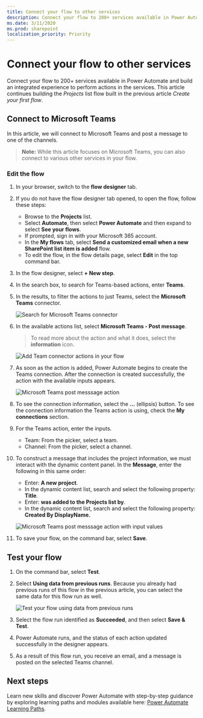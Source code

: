 ```yaml
---
title: Connect your flow to other services
description: Connect your flow to 200+ services available in Power Automate, and build an integrated experience to perform actions in the services.
ms.date: 3/11/2020
ms.prod: sharepoint
localization_priority: Priority
---
```


# Connect your flow to other services
Connect your flow to 200+ services available in Power Automate and build an integrated experience to perform actions in the services. This article continues building the *Projects* list flow built in the previous article *Create your first flow*.

## Connect to Microsoft Teams
In this article, we will connect to Microsoft Teams and post a message to one of the channels.

> **Note:** While this article focuses on Microsoft Teams, you can also connect to various other services in your flow.

### Edit the flow
1. In your browser, switch to the **flow designer** tab.

2. If you do not have the flow designer tab opened, to open the flow, follow these steps:
    * Browse to the **Projects** list.
    * Select **Automate**, then select **Power Automate** and then expand to select **See your flows**.
    * If prompted, sign in with your Microsoft 365 account.
    * In the **My flows** tab, select **Send a customized email when a new SharePoint list item is added** flow.
    * To edit the flow, in the flow details page, select **Edit** in the top command bar.

3. In the flow designer, select **+ New step**.

4. In the search box, to search for Teams-based actions, enter **Teams**.

5. In the results, to filter the actions to just Teams, select the **Microsoft Teams** connector.

    ![Search for Microsoft Teams connector](../../../images/gs02-choose-action-microsoft-teams-connector.png)

6. In the available actions list, select **Microsoft Teams - Post message**.
    > To read more about the action and what it does, select the **information** icon.

    ![Add Team connector actions in your flow](../../../images/gs02-microsoft-teams-connector.png)

7. As soon as the action is added, Power Automate begins to create the Teams connection. After the connection is created successfully, the action with the available inputs appears.

    ![Microsoft Teams post messsage action](../../../images/gs02-microsoft-teams-post-message-action.png)

8. To see the connection information, select the **...** (ellipsis) button. To see the connection information the Teams action is using, check the **My connections** section.

9. For the Teams action, enter the inputs.
    * Team: From the picker, select a team.
    * Channel: From the picker, select a channel.

10. To construct a message that includes the project information, we must interact with the dynamic content panel. In the **Message**, enter the following in this same order:
    * Enter: **A new project**.
    * In the dynamic content list, search and select the following property: **Title**.
    * Enter: **was added to the Projects list by**.
    * In the dynamic content list, search and select the following property: **Created By DisplayName.**

    ![Microsoft Teams post messsage action with input values](../../../images/gs02-microsoft-teams-post-message-with-inputs.png)

11. To save your flow, on the command bar, select **Save**.

## Test your flow
1. On the command bar, select **Test**.

2. Select **Using data from previous runs**. Because you already had previous runs of this flow in the previous article, you can select the same data for this flow run as well.

    ![Test your flow using data from previous runs](../../../images/gs02-test-your-flow-previous-runs.png)

3. Select the flow run identified as **Succeeded**, and then select **Save & Test**.

4. Power Automate runs, and the status of each action updated successfully in the designer appears.

5. As a result of this flow run, you receive an email, and a message is posted on the selected Teams channel.

## Next steps
Learn new skills and discover Power Automate with step-by-step guidance by exploring learning paths and modules available here: [Power Automate Learning Paths](https://docs.microsoft.com/en-us/learn/browse/?term=Power%20Automate&products=power-automate).
